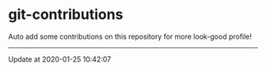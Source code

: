 # git-contributions

Auto add some contributions on this repository for more look-good profile!

---

Update at 2020-01-25 10:42:07
